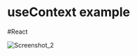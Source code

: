 # useContext example
#React




![Screenshot_2](https://user-images.githubusercontent.com/88527463/159583361-5f47414d-0206-4f37-b806-943fd71d782f.png)
